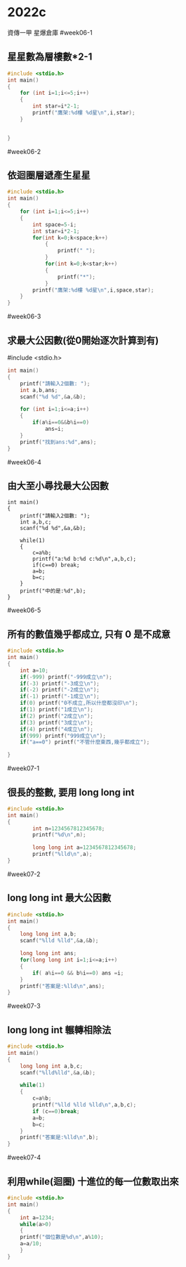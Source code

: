 # 2022c
資傳一甲 星爆倉庫
#week06-1
## 星星數為層樓數*2-1
```cpp
#include <stdio.h>
int main()
{
    for (int i=1;i<=5;i++)
    {
        int star=i*2-1;
        printf("鷹架:%d樓 %d星\n",i,star);
    }


}
```

#week06-2
## 依迴圈層遞產生星星
```cpp
#include <stdio.h>
int main()
{
    for (int i=1;i<=5;i++)
    {
        int space=5-i;
        int star=i*2-1;
        for(int k=0;k<space;k++)
            {
                printf(" ");
            }
            for(int k=0;k<star;k++)
            {
                printf("*");
            }
        printf("鷹架:%d樓 %d星\n",i,space,star);
    }
}
```
#week06-3
## 求最大公因數(從0開始逐次計算到有)
#include <stdio.h>
```cpp
int main()
{
    printf("請輸入2個數: ");
    int a,b,ans;
    scanf("%d %d",&a,&b);

    for (int i=1;i<=a;i++)
    {
        if(a%i==0&&b%i==0)
            ans=i;
    }
    printf("找到ans:%d",ans);
}
```
#week06-4
## 由大至小尋找最大公因數
```cpp#include <stdio.h>
int main()
{
    printf("請輸入2個數: ");
    int a,b,c;
    scanf("%d %d",&a,&b);

    while(1)
    {
        c=a%b;
        printf("a:%d b:%d c:%d\n",a,b,c);
        if(c==0) break;
        a=b;
        b=c;
    }
    printf("中的是:%d",b);
}
```

#week06-5
## 所有的數值幾乎都成立, 只有 0 是不成意
```cpp
#include <stdio.h>
int main()
{
    int a=10;
    if(-999) printf("-999成立\n");
    if(-3) printf("-3成立\n");
    if(-2) printf("-2成立\n");
    if(-1) printf("-1成立\n");
    if(0) printf("0不成立,所以什麼都沒印\n");
    if(1) printf("1成立\n");
    if(2) printf("2成立\n");
    if(3) printf("3成立\n");
    if(4) printf("4成立\n");
    if(999) printf("999成立\n");
    if("a==0") printf("不管什麼東西,幾乎都成立");

}
```

#week07-1
## 很長的整數, 要用 long long int
```cpp
#include <stdio.h>
int main()
{
        int n=1234567812345678;
        printf("%d\n",n);

        long long int a=1234567812345678;
        printf("%lld\n",a);
}


```

#week07-2
## long long int 最大公因數
```cpp
#include <stdio.h>
int main()
{
    long long int a,b;
    scanf("%lld %lld",&a,&b);

    long long int ans;
    for(long long int i=1;i<=a;i++)
    {
        if( a%i==0 && b%i==0) ans =i;
    }
    printf("答案是:%lld\n",ans);
}
```
#week07-3
## long long int 輾轉相除法
```cpp
#include <stdio.h>
int main()
{
    long long int a,b,c;
    scanf("%lld%lld",&a,&b);

    while(1)
    {
        c=a%b; 
        printf("%lld %lld %lld\n",a,b,c);
        if (c==0)break;
        a=b;
        b=c;
    }
    printf("答案是:%lld\n",b);
}
```

#week07-4
## 利用while(迴圈) 十進位的每一位數取出來
```cpp
#include <stdio.h>
int main()
{
    int a=1234;
    while(a>0)
    {
    printf("個位數是%d\n",a%10);
    a=a/10;
    }
}
```
